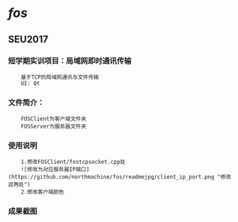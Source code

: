 # *fos*
##  SEU2017
###  短学期实训项目：局域网即时通讯传输
		基于TCP的局域网通讯与文件传输
		UI: Qt

###	 文件简介：
		FOSClient为客户端文件夹
		FOSServer为服务器文件夹
###	 使用说明
		1.修改FOSClient/fostcpsocket.cpp处
		![修改为对应服务器IP端口](https://github.com/northmachine/fos/readmejpg/client_ip_port.png "修改这两处")
		2.修改客户端颜色
	
###	 成果截图

		